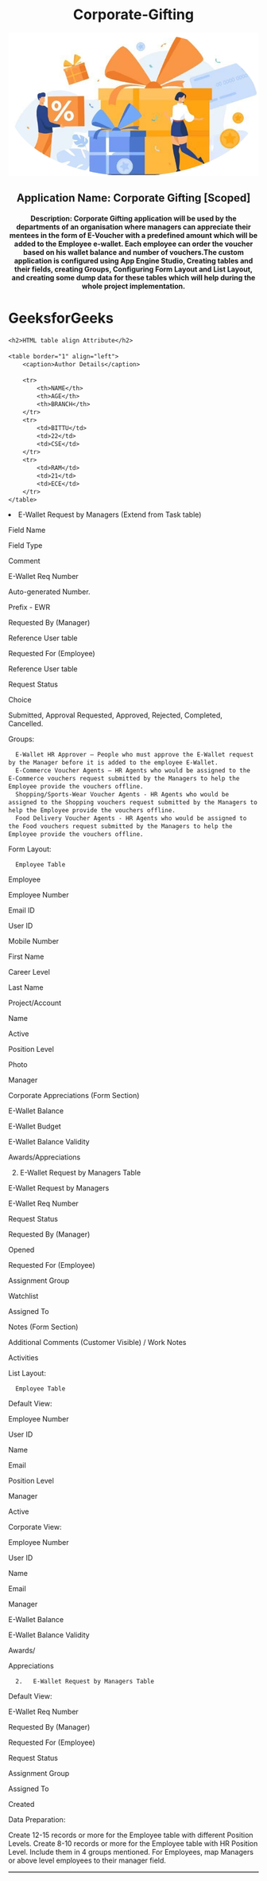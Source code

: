 <div align="center"> <h1>Corporate-Gifting </h1> </div>

<div align="center"> <img src="imageedit_3_6496006665.png"/>
</div> 
<div align="center"> <h2>Application Name: Corporate Gifting [Scoped] </h2> </div>

<div align="center"> <h4> Description: Corporate Gifting application will be used by the departments of an organisation where managers can appreciate their mentees in the form of E-Voucher with a predefined amount which will be added to the Employee e-wallet. Each employee can order the voucher based on his wallet balance and number of vouchers.The custom application is configured using App Engine Studio, Creating tables and their fields, creating Groups, Configuring Form Layout and List Layout, and creating some dump data for these tables which will help during the whole project implementation.</h4> </div>
<body> 
    <h1 style="green">GeeksforGeeks</h1> 
  
    <h2>HTML table align Attribute</h2> 
  
    <table border="1" align="left"> 
        <caption>Author Details</caption> 
  
        <tr> 
            <th>NAME</th> 
            <th>AGE</th> 
            <th>BRANCH</th> 
        </tr> 
        <tr> 
            <td>BITTU</td> 
            <td>22</td> 
            <td>CSE</td> 
        </tr> 
        <tr> 
            <td>RAM</td> 
            <td>21</td> 
            <td>ECE</td> 
        </tr> 
    </table> 
</body> 
<body>
<table border="1" align="right>
    <tr>
        <th>Field Name</th>
        <th>Field Type</th>
        <th>Comment</th>
    </tr>
    <tr>
        <td>Employee Number</td>
        <td>Auto-generated Number</td>
        <td>Prefix - EMP</td>
    </tr>
</table> 
    </body>








E-Wallet Balance

Integer

Read Only

Project/Account

Choice

ABZ Consultancy

PTL India Ltd.

Zone IT Services

YUC Motors

Qwerty Hospitals

Position Level

Choice

Associate, Senior Associate, Technical Lead, Manager, Senior Manager, Director, Delivery Head, HR

E-Wallet Balance Validity

Date

3 months later from the last E-Wallet balance added.

Awards/Appreciations

String

Should contain the list of Awards/Appreciation received with E-Wallet balance.

E-Wallet Budget

Integer

Ready Only

 

 

 

 

2. E-Wallet Request by Managers (Extend from Task table)

 

Field Name

Field Type

Comment

E-Wallet Req Number

Auto-generated Number.

Prefix - EWR

Requested By (Manager)

Reference User table

 

Requested For (Employee)

Reference User table

 

Request Status

Choice

Submitted, Approval Requested, Approved, Rejected, Completed, Cancelled.

 

 

 

 

Groups:

      E-Wallet HR Approver – People who must approve the E-Wallet request by the Manager before it is added to the employee E-Wallet.
      E-Commerce Voucher Agents – HR Agents who would be assigned to the E-Commerce vouchers request submitted by the Managers to help the Employee provide the vouchers offline.
      Shopping/Sports-Wear Voucher Agents - HR Agents who would be assigned to the Shopping vouchers request submitted by the Managers to help the Employee provide the vouchers offline.
      Food Delivery Voucher Agents - HR Agents who would be assigned to the Food vouchers request submitted by the Managers to help the Employee provide the vouchers offline.
 

Form Layout:

      Employee Table
Employee

Employee Number

Email ID

User ID

Mobile Number

First Name

Career Level

Last Name

Project/Account

Name

Active

Position Level

Photo

Manager

 

 

Corporate Appreciations (Form Section)

E-Wallet Balance

E-Wallet Budget

E-Wallet Balance Validity

 

Awards/Appreciations

 

2. E-Wallet Request by Managers Table

 

E-Wallet Request by Managers

E-Wallet Req Number

Request Status

Requested By (Manager)

Opened

Requested For (Employee)

Assignment Group

Watchlist

Assigned To

 

Notes (Form Section)

Additional Comments (Customer Visible) / Work Notes

Activities

 

List Layout:

      Employee Table
Default View:

Employee Number

User ID

Name

Email

Position Level

Manager

Active

 

Corporate View:

Employee Number

User ID

Name

Email

Manager

E-Wallet Balance

E-Wallet Balance Validity

Awards/

Appreciations

 

      2.   E-Wallet Request by Managers Table

Default View:

E-Wallet Req Number

Requested By (Manager)

Requested For (Employee)

Request Status

Assignment Group

Assigned To

Created

</h3>
</div>
 

Data Preparation:

 Create 12-15 records or more for the Employee table with different Position Levels.
 Create 8-10 records or more for the Employee table with HR Position Level. Include them in 4 groups mentioned.
 For Employees, map Managers or above level employees to their manager field.

